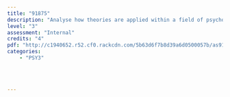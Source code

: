 ```yaml
---
title: "91875"
description: "Analyse how theories are applied within a field of psychological practice"
level: "3"
assessment: "Internal"
credits: "4"
pdf: "http://c1940652.r52.cf0.rackcdn.com/5b63d6f7b8d39a6d0500057b/as91875.pdf"
categories:
    - "PSY3"
    
    
    
    
---
```

